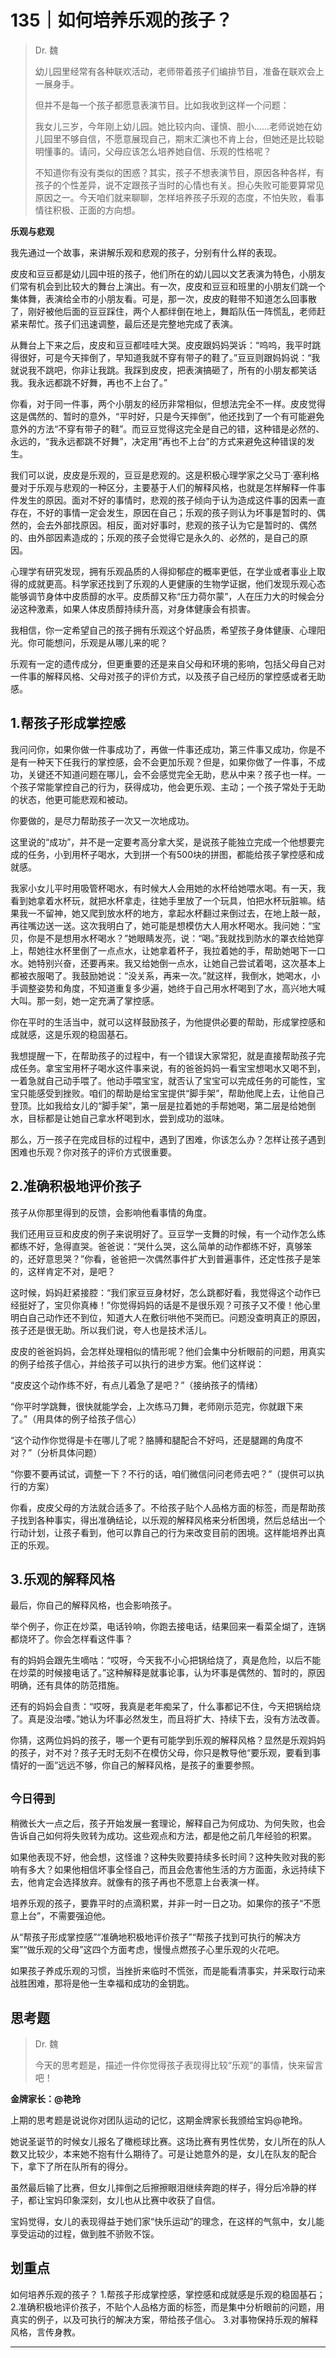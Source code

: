 # 135｜如何培养乐观的孩子？

> Dr. 魏
> 
> 幼儿园里经常有各种联欢活动，老师带着孩子们编排节目，准备在联欢会上一展身手。
> 
> 但并不是每一个孩子都愿意表演节目。比如我收到这样一个问题：
> 
> 我女儿三岁，今年刚上幼儿园。她比较内向、谨慎、胆小......老师说她在幼儿园里不够自信，不愿意展现自己，期末汇演也不肯上台，但她还是比较聪明懂事的。请问，父母应该怎么培养她自信、乐观的性格呢？ 
> 
> 不知道你有没有类似的困惑？其实，孩子不想表演节目，原因各种各样，有孩子的个性差异，说不定跟孩子当时的心情也有关。担心失败可能要算常见原因之一。今天咱们就来聊聊，怎样培养孩子乐观的态度，不怕失败，看事情往积极、正面的方向想。

 **乐观与悲观**

我先通过一个故事，来讲解乐观和悲观的孩子，分别有什么样的表现。

皮皮和豆豆都是幼儿园中班的孩子，他们所在的幼儿园以文艺表演为特色，小朋友们常有机会到比较大的舞台上演出。有一次，皮皮和豆豆和班里的小朋友们跳一个集体舞，表演给全市的小朋友看。可是，那一次，皮皮的鞋带不知道怎么回事散了，刚好被他后面的豆豆踩住，两个人都绊倒在地上，舞蹈队伍一阵慌乱，老师赶紧来帮忙。孩子们迅速调整，最后还是完整地完成了表演。 

从舞台上下来之后，皮皮和豆豆都哇哇大哭。皮皮跟妈妈哭诉：“呜呜，我平时跳得很好，可是今天摔倒了，早知道我就不穿有带子的鞋了。”豆豆则跟妈妈说：“我就说我不跳吧，你非让我跳。我踩到皮皮，把表演搞砸了，所有的小朋友都笑话我。我永远都跳不好舞，再也不上台了。”

你看，对于同一件事，两个小朋友的经历非常相似，但想法完全不一样。皮皮觉得这是偶然的、暂时的意外，“平时好，只是今天摔倒”，他还找到了一个有可能避免意外的方法“不穿有带子的鞋”。而豆豆觉得这完全是自己的错，这种错是必然的、永远的，“我永远都跳不好舞”，决定用“再也不上台”的方式来避免这种错误的发生。 

我们可以说，皮皮是乐观的，豆豆是悲观的。这是积极心理学家之父马丁·塞利格曼对于乐观与悲观的一种区分，主要基于人们的解释风格，也就是怎样解释一件事件发生的原因。面对不好的事情时，悲观的孩子倾向于认为造成这件事的因素一直存在，不好的事情一定会发生，原因在自己；乐观的孩子则认为坏事是暂时的、偶然的，会去外部找原因。相反，面对好事时，悲观的孩子认为它是暂时的、偶然的、由外部因素造成的；乐观的孩子会觉得它是永久的、必然的，是自己的原因。 

心理学有研究发现，拥有乐观品质的人得抑郁症的概率更低，在学业或者事业上取得的成就更高。科学家还找到了乐观的人更健康的生物学证据，他们发现乐观心态能够调节身体中皮质醇的水平。皮质醇又称“压力荷尔蒙”，人在压力大的时候会分泌这种激素，如果人体皮质醇持续升高，对身体健康会有损害。

我相信，你一定希望自己的孩子拥有乐观这个好品质，希望孩子身体健康、心理阳光。你可能想问，乐观是从哪儿来的呢？

乐观有一定的遗传成分，但更重要的还是来自父母和环境的影响，包括父母自己对一件事的解释风格、父母对孩子的评价方式，以及孩子自己经历的掌控感或者无助感。 

## 1.帮孩子形成掌控感

我问问你，如果你做一件事成功了，再做一件事还成功，第三件事又成功，你是不是有一种天下任我行的掌控感，会不会更加乐观？但是，如果你做了一件事，不成功，关键还不知道问题在哪儿，会不会感觉完全无助，悲从中来？孩子也一样。一个孩子常能掌控自己的行为，获得成功，他会更乐观、主动；一个孩子常处于无助的状态，他更可能悲观和被动。

你要做的，是尽力帮助孩子一次又一次地成功。

这里说的“成功”，并不是一定要考高分拿大奖，是说孩子能独立完成一个他想要完成的任务，小到用杯子喝水，大到拼一个有500块的拼图，都能给孩子掌控感和成就感。

我家小女儿平时用吸管杯喝水，有时候大人会用她的水杯给她喂水喝。有一天，我看到她拿着水杯玩，就把水杯拿走，往她手里放了一个玩具，怕把水杯玩脏嘛。结果我一不留神，她又爬到放水杯的地方，拿起水杯翻过来倒过去，在地上敲一敲，再往嘴边送一送。这次我明白了，她可能是想模仿大人用水杯喝水。我问她：“宝贝，你是不是想用水杯喝水？”她眼睛发亮，说：“喝。”我就找到防水的罩衣给她穿上，帮她往水杯里倒了一点点水，让她拿着杯子，我拉着她的手，帮助她喝下一口水。她特别兴奋，还要再来。我又给她倒一点水，让她自己尝试着喝，这次基本上都被衣服喝了。我鼓励她说：“没关系，再来一次。”就这样，我倒水，她喝水，小手调整姿势和角度，不知道重复多少遍，她终于自己用水杯喝到了水，高兴地大喊大叫。那一刻，她一定充满了掌控感。

你在平时的生活当中，就可以这样鼓励孩子，为他提供必要的帮助，形成掌控感和成就感，这是乐观的稳固基石。

我想提醒一下，在帮助孩子的过程中，有一个错误大家常犯，就是直接帮助孩子完成任务。拿宝宝用杯子喝水这件事来说，有的爸爸妈妈一看宝宝想喝水又喝不到，一着急就自己动手喂了。他动手喂宝宝，就否认了宝宝可以完成任务的可能性，宝宝只能感受到挫败。咱们的帮助是给宝宝提供“脚手架”，帮助他爬上去，让他自己登顶。比如我给女儿的“脚手架”，第一层是拉着她的手帮她喝，第二层是给她倒水，目标都是让她自己拿水杯喝到水，尝到成功的滋味。

那么，万一孩子在完成目标的过程中，遇到了困难，你该怎么办？怎样让孩子遇到困难也乐观？你对孩子的评价方式很重要。

## 2.准确积极地评价孩子

孩子从你那里得到的反馈，会影响他看事情的角度。

我们还用豆豆和皮皮的例子来说明好了。豆豆学一支舞的时候，有一个动作怎么练都练不好，急得直哭。爸爸说：“哭什么哭，这么简单的动作都练不好，真够笨的，还好意思哭？”你看，爸爸把一次偶然事件扩大到普遍事件，还定性孩子是笨的，这样肯定不对，是吧？

这时候，妈妈赶紧接腔：“我们家豆豆身材好，怎么跳都好看，我觉得这个动作已经挺好了，宝贝你真棒！”你觉得妈妈的话是不是很乐观？可孩子又不傻！他心里明白自己动作还不到位，知道大人在敷衍哄他不哭而已。问题没查明真正的原因，孩子还是很无助。所以我们说，夸人也是技术活儿。

皮皮的爸爸妈妈，会怎样处理相似的情形呢？他们会集中分析眼前的问题，用真实的例子给孩子信心，并给孩子可以执行的进步方案。他们这样说：

“皮皮这个动作练不好，有点儿着急了是吧？”（接纳孩子的情绪）

“你平时学跳舞，很快就能学会，上次练马刀舞，老师刚示范完，你就跟下来了。”（用具体的例子给孩子信心）   

“这个动作你觉得是卡在哪儿了呢？胳膊和腿配合不好吗，还是腿踢的角度不对？”（分析具体问题）  

“你要不要再试试，调整一下？不行的话，咱们微信问问老师去吧？”（提供可以执行的方案）  

你看，皮皮父母的方法就合适多了。不给孩子贴个人品格方面的标签，而是帮助孩子找到各种事实，得出准确结论，以乐观的解释风格来分析困境，然后总结出一个行动计划，让孩子看到，他可以靠自己的行为来改变目前的困境。这样能培养出真正的乐观。

## 3.乐观的解释风格 

最后，你自己的解释风格，也会影响孩子。

举个例子，你正在炒菜，电话铃响，你跑去接电话，结果回来一看菜全煳了，连锅都烧坏了。你会怎样看这件事？

有的妈妈会跟先生嘀咕：“哎呀，今天我不小心把锅给烧了，真是危险，以后不能在炒菜的时候接电话了。”这种解释是就事论事，认为坏事是偶然的、暂时的，原因明确，还有具体的防范措施。

还有的妈妈会自责：“哎呀，我真是老年痴呆了，什么事都记不住，今天把锅给烧了。真是没治喽。”她认为坏事必然发生，而且将扩大、持续下去，没有方法改善。

你猜，这两位妈妈的孩子，哪一个更有可能学到乐观的解释风格？显然是乐观妈妈的孩子，对不对？孩子无时无刻不在模仿父母，你只是教导他“要乐观，要看到事情好的一面”远远不够，你自己的解释风格，是孩子的重要参照。

## `今日得到`

稍微长大一点之后，孩子开始发展一套理论，解释自己为何成功、为何失败，也会告诉自己如何将失败转为成功。这些观点和方法，都是他之前几年经验的积累。

如果他表现不好，他会想，这怪谁？这种失败要持续多长时间？这种失败对我的影响有多大？如果他相信坏事全怪自己，而且会危害他生活的方方面面，永远持续下去，他肯定会选择放弃。就像有的孩子再也不愿意上台表演一样。

培养乐观的孩子，要靠平时的点滴积累，并非一时一日之功。如果你的孩子“不愿意上台”，不需要强迫他。

从“帮孩子形成掌控感”“准确地积极地评价孩子”“帮孩子找到可执行的解决方案”“做乐观的父母”这四个方面考虑，慢慢点燃孩子心里乐观的火花吧。

如果孩子养成乐观的习惯，当挫折来临时不慌张，而是能看清事实，并采取行动来战胜困难，那将是他一生幸福和成功的金钥匙。

## 思考题

> Dr. 魏
> 
> 今天的思考题是，描述一件你觉得孩子表现得比较“乐观”的事情，快来留言吧！

 **金牌家长：@艳玲**

上期的思考题是说说你对团队运动的记忆，这期金牌家长我颁给宝妈@艳玲。

她说圣诞节的时候女儿报名了橄榄球比赛。这场比赛有男性优势，女儿所在的队人数又比较少，本来她不抱有什么期待了。可是让她意外的是，女儿在队友的配合下，拿下了所在队所有的得分。

虽然最后输了比赛，但女儿摔倒之后擦擦眼泪继续奔跑的样子，得分后冷静的样子，都让宝妈印象深刻，女儿也从比赛中收获了自信。

宝妈觉得，女儿的表现得益于她们家“快乐运动”的理念，在这样的气氛中，女儿能享受运动的过程，做到胜不骄败不馁。

## 划重点

如何培养乐观的孩子？
1.帮孩子形成掌控感，掌控感和成就感是乐观的稳固基石；
2.准确积极地评价孩子，不贴个人品格方面的标签，而是集中分析眼前的问题，用真实的例子，以及可执行的解决方案，带给孩子信心。
3.对事物保持乐观的解释风格，言传身教。

---
